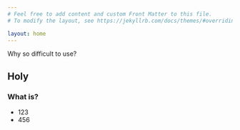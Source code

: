 ```yaml
---
# Feel free to add content and custom Front Matter to this file.
# To modify the layout, see https://jekyllrb.com/docs/themes/#overriding-theme-defaults

layout: home
---
```

Why so difficult to use?

## Holy

### What is?

- 123
- 456